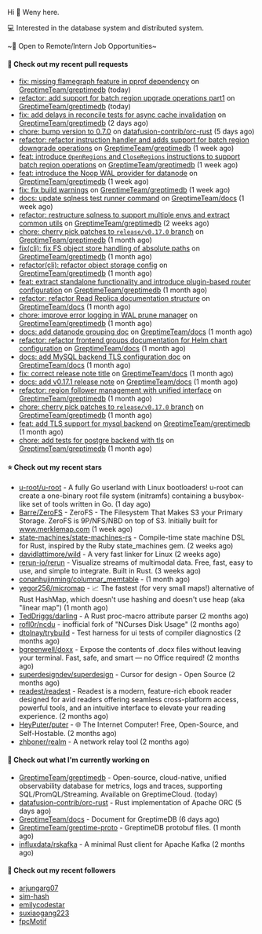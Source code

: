 Hi 👋 Weny here.

💻 Interested in the database system and distributed system.

~🍺 Open to Remote/Intern Job Opportunities~

#### 🔨 Check out my recent pull requests

- [fix: missing flamegraph feature in pprof dependency](https://github.com/GreptimeTeam/greptimedb/pull/7158) on [GreptimeTeam/greptimedb](https://github.com/GreptimeTeam/greptimedb) (today)
- [refactor: add support for batch region upgrade operations part1](https://github.com/GreptimeTeam/greptimedb/pull/7155) on [GreptimeTeam/greptimedb](https://github.com/GreptimeTeam/greptimedb) (today)
- [fix: add delays in reconcile tests for async cache invalidation](https://github.com/GreptimeTeam/greptimedb/pull/7147) on [GreptimeTeam/greptimedb](https://github.com/GreptimeTeam/greptimedb) (2 days ago)
- [chore: bump version to 0.7.0](https://github.com/datafusion-contrib/orc-rust/pull/62) on [datafusion-contrib/orc-rust](https://github.com/datafusion-contrib/orc-rust) (5 days ago)
- [refactor: refactor instruction handler and adds support for batch region downgrade operations](https://github.com/GreptimeTeam/greptimedb/pull/7130) on [GreptimeTeam/greptimedb](https://github.com/GreptimeTeam/greptimedb) (1 week ago)
- [feat: introduce `OpenRegions` and `CloseRegions` instructions to support batch region operations](https://github.com/GreptimeTeam/greptimedb/pull/7122) on [GreptimeTeam/greptimedb](https://github.com/GreptimeTeam/greptimedb) (1 week ago)
- [feat: introduce the Noop WAL provider for datanode](https://github.com/GreptimeTeam/greptimedb/pull/7105) on [GreptimeTeam/greptimedb](https://github.com/GreptimeTeam/greptimedb) (1 week ago)
- [fix: fix build warnings](https://github.com/GreptimeTeam/greptimedb/pull/7099) on [GreptimeTeam/greptimedb](https://github.com/GreptimeTeam/greptimedb) (1 week ago)
- [docs: update sqlness test runner command](https://github.com/GreptimeTeam/docs/pull/2174) on [GreptimeTeam/docs](https://github.com/GreptimeTeam/docs) (1 week ago)
- [refactor: restructure sqlness to support multiple envs and extract common utils](https://github.com/GreptimeTeam/greptimedb/pull/7066) on [GreptimeTeam/greptimedb](https://github.com/GreptimeTeam/greptimedb) (2 weeks ago)
- [chore: cherry pick patches to `release/v0.17.0` branch](https://github.com/GreptimeTeam/greptimedb/pull/7024) on [GreptimeTeam/greptimedb](https://github.com/GreptimeTeam/greptimedb) (1 month ago)
- [fix(cli): fix FS object store handling of absolute paths](https://github.com/GreptimeTeam/greptimedb/pull/7018) on [GreptimeTeam/greptimedb](https://github.com/GreptimeTeam/greptimedb) (1 month ago)
- [refactor(cli): refactor object storage config](https://github.com/GreptimeTeam/greptimedb/pull/7009) on [GreptimeTeam/greptimedb](https://github.com/GreptimeTeam/greptimedb) (1 month ago)
- [feat: extract standalone functionality and introduce plugin-based router configuration](https://github.com/GreptimeTeam/greptimedb/pull/7002) on [GreptimeTeam/greptimedb](https://github.com/GreptimeTeam/greptimedb) (1 month ago)
- [refactor: refactor Read Replica documentation structure](https://github.com/GreptimeTeam/docs/pull/2128) on [GreptimeTeam/docs](https://github.com/GreptimeTeam/docs) (1 month ago)
- [chore: improve error logging in WAL prune manager](https://github.com/GreptimeTeam/greptimedb/pull/6993) on [GreptimeTeam/greptimedb](https://github.com/GreptimeTeam/greptimedb) (1 month ago)
- [docs: add datanode grouping doc](https://github.com/GreptimeTeam/docs/pull/2126) on [GreptimeTeam/docs](https://github.com/GreptimeTeam/docs) (1 month ago)
- [refactor: refactor frontend groups documentation for Helm chart configuration](https://github.com/GreptimeTeam/docs/pull/2125) on [GreptimeTeam/docs](https://github.com/GreptimeTeam/docs) (1 month ago)
- [docs: add MySQL backend TLS configuration doc](https://github.com/GreptimeTeam/docs/pull/2124) on [GreptimeTeam/docs](https://github.com/GreptimeTeam/docs) (1 month ago)
- [fix: correct release note title](https://github.com/GreptimeTeam/docs/pull/2122) on [GreptimeTeam/docs](https://github.com/GreptimeTeam/docs) (1 month ago)
- [docs: add v0.17.1 release note](https://github.com/GreptimeTeam/docs/pull/2121) on [GreptimeTeam/docs](https://github.com/GreptimeTeam/docs) (1 month ago)
- [refactor: region follower management with unified interface](https://github.com/GreptimeTeam/greptimedb/pull/6986) on [GreptimeTeam/greptimedb](https://github.com/GreptimeTeam/greptimedb) (1 month ago)
- [chore: cherry pick patches to `release/v0.17.0` branch](https://github.com/GreptimeTeam/greptimedb/pull/6981) on [GreptimeTeam/greptimedb](https://github.com/GreptimeTeam/greptimedb) (1 month ago)
- [feat: add TLS support for mysql backend](https://github.com/GreptimeTeam/greptimedb/pull/6979) on [GreptimeTeam/greptimedb](https://github.com/GreptimeTeam/greptimedb) (1 month ago)
- [chore: add tests for postgre backend with tls](https://github.com/GreptimeTeam/greptimedb/pull/6973) on [GreptimeTeam/greptimedb](https://github.com/GreptimeTeam/greptimedb) (1 month ago)

#### ⭐ Check out my recent stars

- [u-root/u-root](https://github.com/u-root/u-root) - A fully Go userland with Linux bootloaders! u-root can create a one-binary root file system (initramfs) containing a busybox-like set of tools written in Go. (1 day ago)
- [Barre/ZeroFS](https://github.com/Barre/ZeroFS) - ZeroFS - The Filesystem That Makes S3 your Primary Storage. ZeroFS is 9P/NFS/NBD on top of S3. Initially built for www.merklemap.com (1 week ago)
- [state-machines/state-machines-rs](https://github.com/state-machines/state-machines-rs) - Compile-time state machine DSL for Rust, inspired by the Ruby state_machines gem. (2 weeks ago)
- [davidlattimore/wild](https://github.com/davidlattimore/wild) - A very fast linker for Linux (2 weeks ago)
- [rerun-io/rerun](https://github.com/rerun-io/rerun) - Visualize streams of multimodal data. Free, fast, easy to use, and simple to integrate. Built in Rust. (3 weeks ago)
- [conanhujinming/columnar_memtable](https://github.com/conanhujinming/columnar_memtable) -  (1 month ago)
- [yegor256/micromap](https://github.com/yegor256/micromap) - 📈 The fastest (for very small maps!) alternative of Rust HashMap, which doesn&#39;t use hashing and doesn&#39;t use heap (aka &#34;linear map&#34;) (1 month ago)
- [TedDriggs/darling](https://github.com/TedDriggs/darling) - A Rust proc-macro attribute parser (2 months ago)
- [rofl0r/ncdu](https://github.com/rofl0r/ncdu) - inofficial fork of &#34;NCurses Disk Usage&#34; (2 months ago)
- [dtolnay/trybuild](https://github.com/dtolnay/trybuild) - Test harness for ui tests of compiler diagnostics (2 months ago)
- [bgreenwell/doxx](https://github.com/bgreenwell/doxx) - Expose the contents of .docx files without leaving your terminal. Fast, safe, and smart — no Office required! (2 months ago)
- [superdesigndev/superdesign](https://github.com/superdesigndev/superdesign) - Cursor for design - Open Source (2 months ago)
- [readest/readest](https://github.com/readest/readest) - Readest is a modern, feature-rich ebook reader designed for avid readers offering seamless cross-platform access, powerful tools, and an intuitive interface to elevate your reading experience. (2 months ago)
- [HeyPuter/puter](https://github.com/HeyPuter/puter) - 🌐 The Internet Computer! Free, Open-Source, and Self-Hostable. (2 months ago)
- [zhboner/realm](https://github.com/zhboner/realm) - A network relay tool (2 months ago)

#### 👷 Check out what I'm currently working on

- [GreptimeTeam/greptimedb](https://github.com/GreptimeTeam/greptimedb) - Open-source, cloud-native, unified observability database for metrics, logs and traces, supporting SQL/PromQL/Streaming. Available on GreptimeCloud. (today)
- [datafusion-contrib/orc-rust](https://github.com/datafusion-contrib/orc-rust) - Rust implementation of Apache ORC (5 days ago)
- [GreptimeTeam/docs](https://github.com/GreptimeTeam/docs) - Document for GreptimeDB (6 days ago)
- [GreptimeTeam/greptime-proto](https://github.com/GreptimeTeam/greptime-proto) - GreptimeDB protobuf files. (1 month ago)
- [influxdata/rskafka](https://github.com/influxdata/rskafka) - A minimal Rust client for Apache Kafka (2 months ago)

#### 👯 Check out my recent followers

- [arjungarg07](https://github.com/arjungarg07)
- [sim-hash](https://github.com/sim-hash)
- [emilycodestar](https://github.com/emilycodestar)
- [suxiaogang223](https://github.com/suxiaogang223)
- [fpcMotif](https://github.com/fpcMotif)


